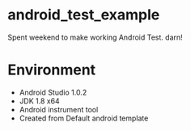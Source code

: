# android_test_example
Spent weekend to make working Android Test. darn!

# Environment
 - Android Studio 1.0.2
 - JDK 1.8 x64
 - Android instrument tool
 - Created from Default android template
